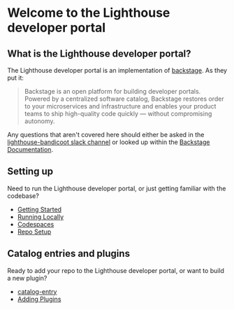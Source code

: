 # Welcome to the Lighthouse developer portal

## What is the Lighthouse developer portal?

The Lighthouse developer portal is an implementation of [backstage](https://backstage.io/docs/overview/what-is-backstage). As they put it:

> Backstage is an open platform for building developer portals. Powered by a centralized software catalog, Backstage restores order to your microservices and infrastructure and enables your product teams to ship high-quality code quickly — without compromising autonomy.

Any questions that aren't covered here should either be asked in the [lighthouse-bandicoot slack channel](https://lighthouseva.slack.com/archives/C020ZR4UL8H) or looked up within the [Backstage Documentation](https://backstage.io/docs/overview/what-is-backstage).

## Setting up

Need to run the Lighthouse developer portal, or just getting familiar with the codebase?

- [Getting Started](starter-guide.md)
- [Running Locally](running-locally.md)
- [Codespaces](codespace.md)
- [Repo Setup](repo-setup.md)

## Catalog entries and plugins

Ready to add your repo to the Lighthouse developer portal, or want to build a new plugin?

- [catalog-entry](catalog-entry.md)
- [Adding Plugins](https://backstage.io/docs/plugins/)